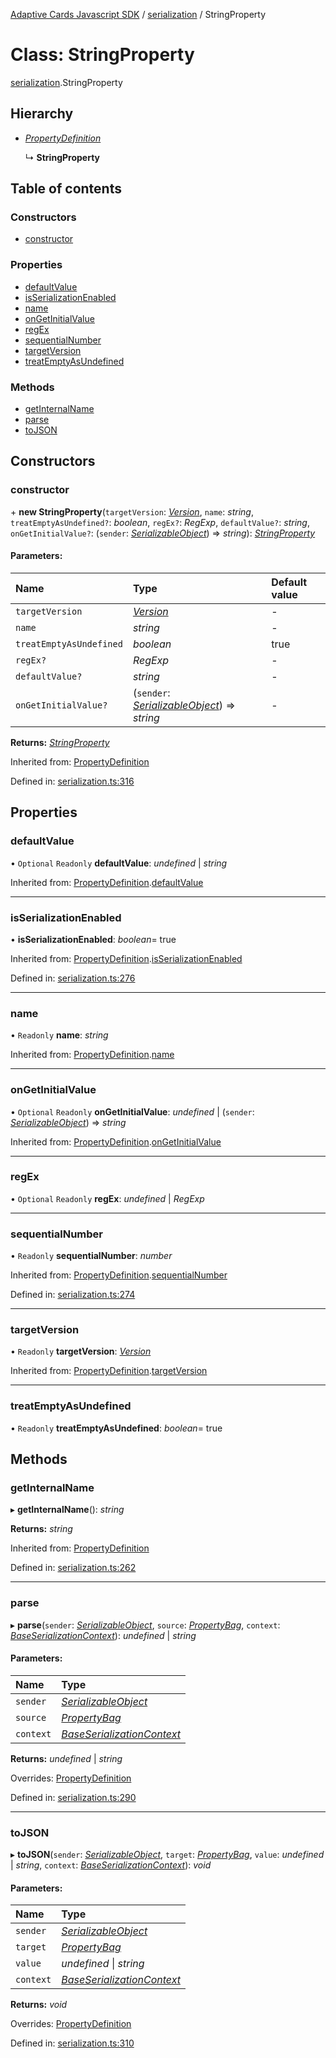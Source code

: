 [Adaptive Cards Javascript SDK](../README.md) / [serialization](../modules/serialization.md) / StringProperty

# Class: StringProperty

[serialization](../modules/serialization.md).StringProperty

## Hierarchy

* [*PropertyDefinition*](serialization.propertydefinition.md)

  ↳ **StringProperty**

## Table of contents

### Constructors

- [constructor](serialization.stringproperty.md#constructor)

### Properties

- [defaultValue](serialization.stringproperty.md#defaultvalue)
- [isSerializationEnabled](serialization.stringproperty.md#isserializationenabled)
- [name](serialization.stringproperty.md#name)
- [onGetInitialValue](serialization.stringproperty.md#ongetinitialvalue)
- [regEx](serialization.stringproperty.md#regex)
- [sequentialNumber](serialization.stringproperty.md#sequentialnumber)
- [targetVersion](serialization.stringproperty.md#targetversion)
- [treatEmptyAsUndefined](serialization.stringproperty.md#treatemptyasundefined)

### Methods

- [getInternalName](serialization.stringproperty.md#getinternalname)
- [parse](serialization.stringproperty.md#parse)
- [toJSON](serialization.stringproperty.md#tojson)

## Constructors

### constructor

\+ **new StringProperty**(`targetVersion`: [*Version*](serialization.version.md), `name`: *string*, `treatEmptyAsUndefined?`: *boolean*, `regEx?`: *RegExp*, `defaultValue?`: *string*, `onGetInitialValue?`: (`sender`: [*SerializableObject*](serialization.serializableobject.md)) => *string*): [*StringProperty*](serialization.stringproperty.md)

#### Parameters:

Name | Type | Default value |
:------ | :------ | :------ |
`targetVersion` | [*Version*](serialization.version.md) | - |
`name` | *string* | - |
`treatEmptyAsUndefined` | *boolean* | true |
`regEx?` | *RegExp* | - |
`defaultValue?` | *string* | - |
`onGetInitialValue?` | (`sender`: [*SerializableObject*](serialization.serializableobject.md)) => *string* | - |

**Returns:** [*StringProperty*](serialization.stringproperty.md)

Inherited from: [PropertyDefinition](serialization.propertydefinition.md)

Defined in: [serialization.ts:316](https://github.com/microsoft/AdaptiveCards/blob/0938a1f10/source/nodejs/adaptivecards/src/serialization.ts#L316)

## Properties

### defaultValue

• `Optional` `Readonly` **defaultValue**: *undefined* \| *string*

Inherited from: [PropertyDefinition](serialization.propertydefinition.md).[defaultValue](serialization.propertydefinition.md#defaultvalue)

___

### isSerializationEnabled

• **isSerializationEnabled**: *boolean*= true

Inherited from: [PropertyDefinition](serialization.propertydefinition.md).[isSerializationEnabled](serialization.propertydefinition.md#isserializationenabled)

Defined in: [serialization.ts:276](https://github.com/microsoft/AdaptiveCards/blob/0938a1f10/source/nodejs/adaptivecards/src/serialization.ts#L276)

___

### name

• `Readonly` **name**: *string*

Inherited from: [PropertyDefinition](serialization.propertydefinition.md).[name](serialization.propertydefinition.md#name)

___

### onGetInitialValue

• `Optional` `Readonly` **onGetInitialValue**: *undefined* \| (`sender`: [*SerializableObject*](serialization.serializableobject.md)) => *string*

Inherited from: [PropertyDefinition](serialization.propertydefinition.md).[onGetInitialValue](serialization.propertydefinition.md#ongetinitialvalue)

___

### regEx

• `Optional` `Readonly` **regEx**: *undefined* \| *RegExp*

___

### sequentialNumber

• `Readonly` **sequentialNumber**: *number*

Inherited from: [PropertyDefinition](serialization.propertydefinition.md).[sequentialNumber](serialization.propertydefinition.md#sequentialnumber)

Defined in: [serialization.ts:274](https://github.com/microsoft/AdaptiveCards/blob/0938a1f10/source/nodejs/adaptivecards/src/serialization.ts#L274)

___

### targetVersion

• `Readonly` **targetVersion**: [*Version*](serialization.version.md)

Inherited from: [PropertyDefinition](serialization.propertydefinition.md).[targetVersion](serialization.propertydefinition.md#targetversion)

___

### treatEmptyAsUndefined

• `Readonly` **treatEmptyAsUndefined**: *boolean*= true

## Methods

### getInternalName

▸ **getInternalName**(): *string*

**Returns:** *string*

Inherited from: [PropertyDefinition](serialization.propertydefinition.md)

Defined in: [serialization.ts:262](https://github.com/microsoft/AdaptiveCards/blob/0938a1f10/source/nodejs/adaptivecards/src/serialization.ts#L262)

___

### parse

▸ **parse**(`sender`: [*SerializableObject*](serialization.serializableobject.md), `source`: [*PropertyBag*](../modules/serialization.md#propertybag), `context`: [*BaseSerializationContext*](serialization.baseserializationcontext.md)): *undefined* \| *string*

#### Parameters:

Name | Type |
:------ | :------ |
`sender` | [*SerializableObject*](serialization.serializableobject.md) |
`source` | [*PropertyBag*](../modules/serialization.md#propertybag) |
`context` | [*BaseSerializationContext*](serialization.baseserializationcontext.md) |

**Returns:** *undefined* \| *string*

Overrides: [PropertyDefinition](serialization.propertydefinition.md)

Defined in: [serialization.ts:290](https://github.com/microsoft/AdaptiveCards/blob/0938a1f10/source/nodejs/adaptivecards/src/serialization.ts#L290)

___

### toJSON

▸ **toJSON**(`sender`: [*SerializableObject*](serialization.serializableobject.md), `target`: [*PropertyBag*](../modules/serialization.md#propertybag), `value`: *undefined* \| *string*, `context`: [*BaseSerializationContext*](serialization.baseserializationcontext.md)): *void*

#### Parameters:

Name | Type |
:------ | :------ |
`sender` | [*SerializableObject*](serialization.serializableobject.md) |
`target` | [*PropertyBag*](../modules/serialization.md#propertybag) |
`value` | *undefined* \| *string* |
`context` | [*BaseSerializationContext*](serialization.baseserializationcontext.md) |

**Returns:** *void*

Overrides: [PropertyDefinition](serialization.propertydefinition.md)

Defined in: [serialization.ts:310](https://github.com/microsoft/AdaptiveCards/blob/0938a1f10/source/nodejs/adaptivecards/src/serialization.ts#L310)
